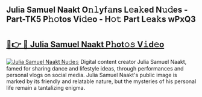 ## Julia Samuel Naakt O𝚗𝚕yf𝚊ns L𝚎a𝚔ed N𝚞𝚍es - Part-TK5 P𝚑𝚘tos Vi𝚍𝚎o - H𝚘𝚝 Part L𝚎a𝚔s wPxQ3

# <h2><a href="http://kf37yg2.oniu.top/?m=Julia+Samuel+Naakt">🔗👉 🔴 Julia Samuel Naakt P𝚑ot𝚘𝚜 V𝚒d𝚎o</a></h2>

[![Julia Samuel Naakt Nu𝚍e𝚜](https://i.imgur.com/0qMVB7G.gif)](http://kf37yg2.oniu.top/?m=Julia+Samuel+Naakt)
Digital content creator Julia Samuel Naakt, famed for sharing dance and lifestyle ideas, through performances and personal vlogs on social media. Julia Samuel Naakt's public image is marked by its friendly and relatable nature, but the mysteries of his personal life remain a tantalizing enigma.  
